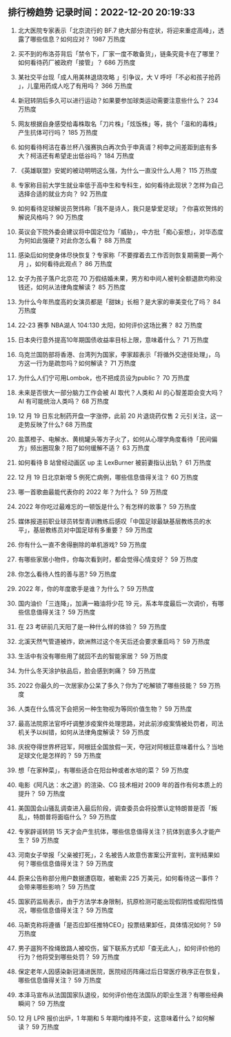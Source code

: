 
## 排行榜趋势 记录时间：2022-12-20 20:19:33
  
  1. 北大医院专家表示「北京流行的 BF.7 绝大部分有症状，将迎来重症高峰」，透露了哪些信息？如何应对？ 1987 万热度
    
  2. 买不到的布洛芬背后「禁令下，厂家一度不敢备货」，链条究竟卡在了哪里？如何看待药厂被政府「接管」？ 686 万热度
    
  3. 某社交平台现「成人用美林退烧攻略 」引争议，大 V 呼吁「不必和孩子抢药 」，儿童用药成人吃了有用吗？ 366 万热度
    
  4. 新冠转阴后多久可以进行运动？如果要参加球类运动需要注意些什么？ 234 万热度
    
  5. 网友根据自身感受给毒株取名「刀片株」「炫饭株」等，挑个「温和的毒株」产生抗体可行吗？ 185 万热度
    
  6. 如何看待柯洁在春兰杯八强赛执白再次负于申真谞？柯申之间差距到底有多大？柯洁还有希望走出低谷吗？ 184 万热度
    
  7. 《英雄联盟》安妮的被动明明这么强，为什么一直没什么人用？ 115 万热度
    
  8. 专家称目前大学生就业率低于高中生和专科生，如何看待此现状？怎样为自己选择合适的就业方向？ 92 万热度
    
  9. 如何看待足球解说员贺炜称「我不是诗人，我只是挚爱足球」？你喜欢贺炜的解说风格吗？ 90 万热度
    
  10. 英议会下院外委会建议将中国定位为「威胁」，中方批「痴心妄想」，对华态度为何如此强硬？对此你怎么看？ 88 万热度
    
  11. 感染后如何使身体尽快恢复？专家称「不要撑着去工作否则恢复期需要一两个月 」，如何看待此观点？ 86 万热度
    
  12. 女子为孩子落户北京花 70 万假结婚未果，男方和中间人被判全额退款均称没钱还，如何从法律角度解读？ 85 万热度
    
  13. 为什么今年热度高的女演员都是「甜妹」长相？是大家的审美变化了吗？ 84 万热度
    
  14. 22-23 赛季 NBA湖人 104:130 太阳，如何评价这场比赛？ 82 万热度
    
  15. 日本央行意外提高10年期国债收益率目标上限，意味着什么？ 71 万热度
    
  16. 乌克兰国防部将香港、台湾列为国家，李家超表示「将循外交途径处理」，乌方这一行为是疏忽吗？如何解读？ 71 万热度
    
  17. 为什么人们宁可用Lombok，也不把成员设为public？ 70 万热度
    
  18. 未来是否很大一部分脑力工作会被 AI 取代？人类和 AI 的心智差距会变大吗？AI 有可能统治人类吗？ 68 万热度
    
  19. 12 月 19 日东北制药开盘一字涨停，此前 20 片退烧药仅售 2 元引关注，这一走势反映了什么? 68 万热度
    
  20. 盐蒸橙子、电解水、黄桃罐头等方子火了，如何从心理学角度看待「民间偏方」频出圈现象？阳了如何缓解不适？ 63 万热度
    
  21. 如何看待 B 站曾经动画区 up 主 LexBurner 被前妻指认出轨？ 61 万热度
    
  22. 12 月 19 日北京新增 5 例死亡病例，哪些信息值得关注？ 60 万热度
    
  23. 哪一首歌曲最能代表你的 2022 年？为什么？ 59 万热度
    
  24. 2022 年你吃过最难忘的一顿饭是什么？有怎样的故事？ 59 万热度
    
  25. 媒体报道前职业球员转型青训教练后感叹「中国足球最缺基层教练员的水平」，基层教练员对中国足球有多重要？ 59 万热度
    
  26. 你有什么一直不舍得删除的单机游戏? 59 万热度
    
  27. 有哪些家居小物件，你每次看到时，都会觉得心情变好？ 59 万热度
    
  28. 你怎么看待人性的善与恶? 59 万热度
    
  29. 2022 年，你的年度歌手是谁？为什么？ 59 万热度
    
  30. 国内油价「三连降」，加满一箱油将少花 19 元，系本年度最后一次调价，有哪些信息值得关注？ 59 万热度
    
  31. 在 23 考研前几天阳了是一种什么样的体验？ 59 万热度
    
  32. 北溪天然气管道被炸，欧洲熬过这个冬天后还会要求重启吗？ 59 万热度
    
  33. 生活中有没有哪些用了就回不去的智能家居？ 59 万热度
    
  34. 为什么冬天涂护肤品后，脸会感到刺痛？ 59 万热度
    
  35. 2022 你最久的一次居家办公呆了多久？你为了吃解锁了哪些技能？ 59 万热度
    
  36. 人类在什么情况下会把另一种生物视为等同价值生物？ 59 万热度
    
  37. 最高法院原法官呼吁调整涉疫案件处理思路，对此前涉疫案情被处罚者，司法机关予以纠错，如何从法律角度解读？ 59 万热度
    
  38. 庆祝夺得世界杯冠军，阿根廷全国放假一天，夺冠对阿根廷意味着什么？当地足球文化是怎样的？ 59 万热度
    
  39. 想「在家种菜」，有哪些适合在阳台种或者水培的菜？ 59 万热度
    
  40. 电影《阿凡达：水之道》的渲染、CG 技术相对 2009 年的首作有何本质上的提升？ 59 万热度
    
  41. 美国国会山骚乱调查进入最后阶段，调查委员会将投票认定特朗普是否「叛乱」，特朗普将面临什么？ 59 万热度
    
  42. 专家辟谣转阴 15 天才会产生抗体，哪些信息值得关注？抗体到底多久才能产生？ 59 万热度
    
  43. 河南女子举报「父亲被打死」，2 名被告人故意伤害案公开宣判，宣判结果如何？哪些信息值得关注？ 59 万热度
    
  44. 蔚来公告称部分用户数据遭窃取，被勒索 225 万美元，如何看待这一事件？会带来哪些影响？ 59 万热度
    
  45. 国家药监局表示，由于方法学本身限制，抗原检测可能出现假阴性或假阳性情况，哪些信息值得关注？ 59 万热度
    
  46. 马斯克称将遵循「是否应卸任推特CEO」投票结果卸任，具体情况如何？ 59 万热度
    
  47. 男子遛狗不拴绳致路人被咬伤，留下联系方式却「查无此人」，如何评价他的行为？他将受到哪些处罚？ 59 万热度
    
  48. 保定老年人因感染新冠涌进医院，医院经历阵痛过后日常医疗秩序正在恢复，哪些信息值得关注？ 59 万热度
    
  49. 本泽马宣布从法国国家队退役，如何评价他在法国队的职业生涯？有哪些经典瞬间？ 59 万热度
    
  50. 12 月 LPR 报价出炉，1 年期和 5 年期均维持不变，这意味着什么？如何解读？ 59 万热度
    